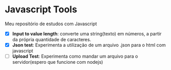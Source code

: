 # Javascript Tools

Meu repositório de estudos com Javascript

- [x] **Input to value length**: converte uma string(texto) em números, a partir da própria quantidade de caracteres.
- [x] **Json test**: Experimenta a utilização de um arquivo .json para o html com javascript
- [ ] **Upload Test**: Experimenta como mandar um arquivo para o servidor(espero que funcione com nodejs)

